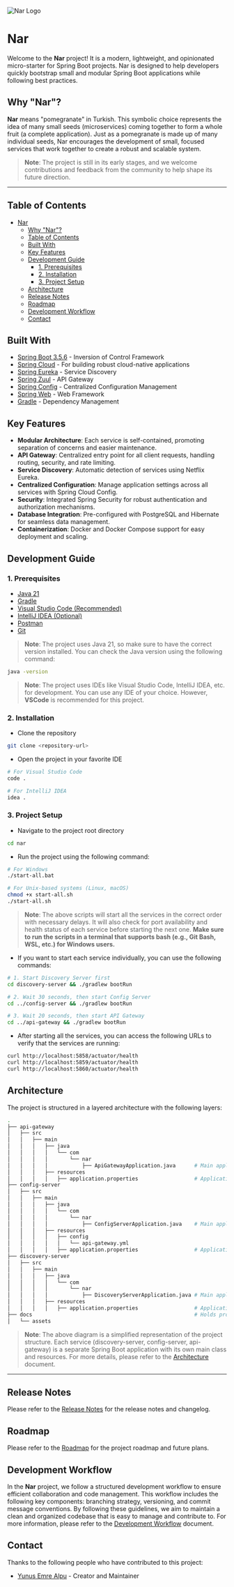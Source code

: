 <!-- NAR - Many Seeds, One System -->

![Nar Logo](docs/assets/nar-transparent.png)

# Nar

Welcome to the **Nar** project! It is a modern, lightweight, and opinionated micro-starter for Spring Boot projects. Nar is designed to help developers quickly bootstrap small and modular Spring Boot applications while following best practices.

## Why "Nar"?

**Nar** means "pomegranate" in Turkish. This symbolic choice represents the idea of many small seeds (microservices) coming together to form a whole fruit (a complete application). Just as a pomegranate is made up of many individual seeds, Nar encourages the development of small, focused services that work together to create a robust and scalable system.

> **Note**: The project is still in its early stages, and we welcome contributions and feedback from the community to help shape its future direction.

---

## Table of Contents

- [Nar](#nar)
  - [Why "Nar"?](#why-nar)
  - [Table of Contents](#table-of-contents)
  - [Built With](#built-with)
  - [Key Features](#key-features)
  - [Development Guide](#development-guide)
    - [1. Prerequisites](#1-prerequisites)
    - [2. Installation](#2-installation)
    - [3. Project Setup](#3-project-setup)
  - [Architecture](#architecture)
  - [Release Notes](#release-notes)
  - [Roadmap](#roadmap)
  - [Development Workflow](#development-workflow)
  - [Contact](#contact)

## Built With

- [Spring Boot 3.5.6](https://projects.spring.io/spring-boot/) - Inversion of Control Framework
- [Spring Cloud](https://spring.io/projects/spring-cloud) - For building robust cloud-native applications
- [Spring Eureka](https://spring.io/projects/spring-cloud-netflix) - Service Discovery
- [Spring Zuul](https://spring.io/projects/spring-cloud-netflix) - API Gateway
- [Spring Config](https://spring.io/projects/spring-cloud-config) - Centralized Configuration Management
- [Spring Web](https://spring.io/projects/spring-framework) - Web Framework
- [Gradle](https://gradle.org/) - Dependency Management

## Key Features

- **Modular Architecture**: Each service is self-contained, promoting separation of concerns and easier maintenance.
- **API Gateway**: Centralized entry point for all client requests, handling routing, security, and rate limiting.
- **Service Discovery**: Automatic detection of services using Netflix Eureka.
- **Centralized Configuration**: Manage application settings across all services with Spring Cloud Config.
- **Security**: Integrated Spring Security for robust authentication and authorization mechanisms.
- **Database Integration**: Pre-configured with PostgreSQL and Hibernate for seamless data management.
- **Containerization**: Docker and Docker Compose support for easy deployment and scaling.

## Development Guide

### 1. Prerequisites

- [Java 21](https://www.oracle.com/java/technologies/javase-jdk21-downloads.html)
- [Gradle](https://gradle.org/install/)
- [Visual Studio Code (Recommended)](https://code.visualstudio.com/download)
- [IntelliJ IDEA (Optional)](https://www.jetbrains.com/idea/download/)
- [Postman](https://www.postman.com/downloads/)
- [Git](https://git-scm.com/downloads)

> **Note**: The project uses Java 21, so make sure to have the correct version installed. You can check the Java version using the following command:

```bash
java -version
```

> **Note**: The project uses IDEs like Visual Studio Code, IntelliJ IDEA, etc. for development. You can use any IDE of your choice. However, **VSCode** is recommended for this project.

### 2. Installation

- Clone the repository

```bash
git clone <repository-url>
```

- Open the project in your favorite IDE

```bash
# For Visual Studio Code
code .

# For IntelliJ IDEA
idea .
```

### 3. Project Setup

- Navigate to the project root directory

```bash
cd nar
```

- Run the project using the following command:

```bash
# For Windows
./start-all.bat

# For Unix-based systems (Linux, macOS)
chmod +x start-all.sh
./start-all.sh
```

> **Note**: The above scripts will start all the services in the correct order with necessary delays. It will also check for port availability and health status of each service before starting the next one.
> **Make sure to run the scripts in a terminal that supports bash (e.g., Git Bash, WSL, etc.) for Windows users.**

- If you want to start each service individually, you can use the following commands:

```bash
# 1. Start Discovery Server first
cd discovery-server && ./gradlew bootRun

# 2. Wait 30 seconds, then start Config Server
cd ../config-server && ./gradlew bootRun

# 3. Wait 20 seconds, then start API Gateway  
cd ../api-gateway && ./gradlew bootRun
```

- After starting all the services, you can access the following URLs to verify that the services are running:

```bash
curl http://localhost:5858/actuator/health
curl http://localhost:5859/actuator/health
curl http://localhost:5860/actuator/health
```

## Architecture

The project is structured in a layered architecture with the following layers:

```bash
.
├── api-gateway
│   ├── src
│   │   ├── main
│   │   │   ├── java
│   │   │   │   └── com
│   │   │   │       └── nar
│   │   │   │           ├── ApiGatewayApplication.java      # Main application class
│   │   │   ├── resources
│   │   │   │   ├── application.properties                  # Application properties
├── config-server
│   ├── src
│   │   ├── main
│   │   │   ├── java
│   │   │   │   └── com
│   │   │   │       └── nar
│   │   │   │           ├── ConfigServerApplication.java    # Main application class
│   │   │   ├── resources
│   │   │   │   ├── config
│   │   │   │   │   └── api-gateway.yml
│   │   │   │   ├── application.properties                  # Application properties
├── discovery-server
│   ├── src
│   │   ├── main
│   │   │   ├── java
│   │   │   │   └── com
│   │   │   │       └── nar
│   │   │   │           ├── DiscoveryServerApplication.java # Main application class
│   │   │   ├── resources
│   │   │   │   ├── application.properties                  # Application properties
├── docs                                                    # Holds project documentations. Markdown sections, etc.
│   └── assets
```

> **Note**: The above diagram is a simplified representation of the project structure. Each service (discovery-server, config-server, api-gateway) is a separate Spring Boot application with its own main class and resources. For more details, please refer to the [Architecture](docs/ARCHITECTURE.md) document.

---

## Release Notes

Please refer to the [Release Notes](docs/RELEASE_NOTES.md) for the release notes and changelog.

## Roadmap

Please refer to the [Roadmap](docs/ROADMAP.md) for the project roadmap and future plans.

## Development Workflow

In the **Nar** project, we follow a structured development workflow to ensure efficient collaboration and code management. This workflow includes the following key components: branching strategy, versioning, and commit message conventions. By following these guidelines, we aim to maintain a clean and organized codebase that is easy to manage and contribute to. For more information, please refer to the [Development Workflow](docs/DEVELOPMENT_WORKFLOW.md) document.

## Contact

Thanks to the following people who have contributed to this project:

- [Yunus Emre Alpu](https://www.linkedin.com/in/yunus-emre-alpu-5b1496151/) - Creator and Maintainer
